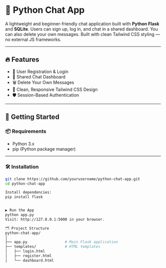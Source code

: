 # 💬  Python Chat App

A lightweight and beginner-friendly chat application built with **Python Flask** and **SQLite**. Users can sign up, log in, and chat in a shared dashboard. You can also delete your own messages. Built with clean Tailwind CSS styling — no external JS frameworks.

---

## 🔥 Features

- 👤 User Registration & Login
- 💬 Shared Chat Dashboard
- 🗑️ Delete Your Own Messages
- 🎨 Clean, Responsive Tailwind CSS Design
- 🛡️ Session-Based Authentication

---

## 🚀 Getting Started

### 📦 Requirements

- Python 3.x
- pip (Python package manager)

---

### 🛠 Installation

```bash
git clone https://github.com/yourusername/python-chat-app.git
cd python-chat-app

Install dependencies:
pip install flask


▶️ Run the App
python app.py
Visit: http://127.0.0.1:5000 in your browser.

🗂️ Project Structure
python-chat-app/
│
├── app.py                 # Main Flask application
├── templates/             # HTML templates
│   ├── login.html
│   ├── register.html
│   └── dashboard.html
